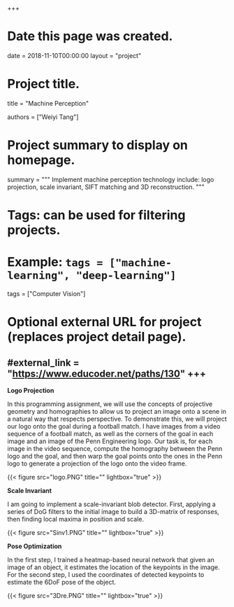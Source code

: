 +++
# Date this page was created.
date = 2018-11-10T00:00:00
layout = "project"

# Project title.
title = "Machine Perception"

authors = ["Weiyi Tang"]

# Project summary to display on homepage.
summary = """
Implement machine perception technology include: logo projection, scale invariant, SIFT matching and 3D reconstruction.
 """

# Tags: can be used for filtering projects.
# Example: `tags = ["machine-learning", "deep-learning"]`
tags = ["Computer Vision"]

# Optional external URL for project (replaces project detail page).
#external_link = "https://www.educoder.net/paths/130"
+++
---
**Logo Projection**<br>

In this programming assignment, we will use the concepts of projective geometry and homographies to allow us to project an image onto a scene in a natural way that respects perspective. To demonstrate this, we will project our logo onto the goal during a football match. I have images from a video sequence of a football match, as well as the corners of the goal in each image and an image of the Penn Engineering logo. Our task is, for each image in the video sequence, compute the homography between the Penn logo and the goal, and then warp the goal points onto the ones in the Penn logo to generate a projection of the logo onto the video frame.

{{< figure src="logo.PNG" title="" lightbox="true" >}}<br>


**Scale Invariant**<br>

I am going to implement a scale-invariant blob detector. First, applying a series of DoG filters to the initial image to build a 3D-matrix of responses, then finding local maxima in position and scale.

{{< figure src="Sinv1.PNG" title="" lightbox="true" >}}<br>


**Pose Optimization**<br>

In the first step, I trained a heatmap-based neural network that given an image of an object, it estimates the location of the keypoints in the image. For the second step, I used the coordinates of detected keypoints to estimate the 6DoF pose of the object.

{{< figure src="3Dre.PNG" title="" lightbox="true" >}}
